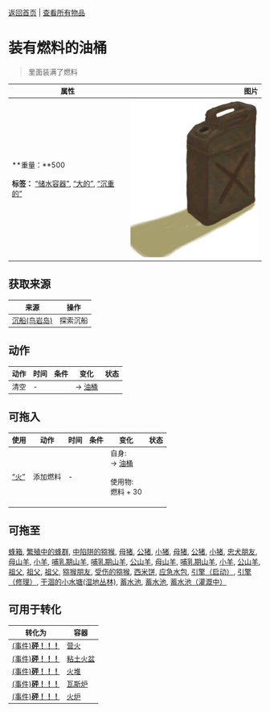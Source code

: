 [返回首页](index.md)   |  [查看所有物品](object.md)
# 装有燃料的油桶  
> 里面装满了燃料  
  
  属性  |   图片   
 ----  |  ----:   
 **重量：**500<br><br>**标签：**	[“储水容器”](tag_WaterContainer.md), [“大的”](tag_Large.md), [“沉重的”](tag_Heavy.md)  |  ![](Sprite/Jerrycan.png)   
  
## 获取来源  
来源  |  操作  
----  |  ----  
[沉船(鸟岩岛)](Shipwreck.md)  |  探索沉船  
## 动作  
动作  |  时间  |  条件  |  变化  |  状态  
----  |  ----  |  ----  |  ----  |  ----  
清空  |  -  |    |  → [油桶](Jerrycan.md)<br>  |    
## 可拖入  
使用  |  动作  |  时间  |  条件  |  变化  |  状态  
----  |  ----  |  ----  |  ----  |  ----  |  ----  
[“火”](tag_Fire.md)  |  添加燃料  |  -  |    |  自身:<br>→ [油桶](Jerrycan.md)<br><br>使用物:<br>燃料 + 30<br><br>  |    
## 可拖至  
[蜂箱](BeeSkep.md), [繁殖中的蜂群](BeeSkepSwarming.md), [中陷阱的猕猴](CageTrapMacaque.md), [母猪](BoarEnclosureFemale.md), [公猪](BoarEnclosureMale.md), [小猪](BoarEnclosurePiglet.md), [母猪](BoarTiedFemale.md), [公猪](BoarTiedMale.md), [小猪](BoarTiedPiglet.md), [忠犬朋友](DogFriend.md), [母山羊](GoatEnclosureFemale.md), [小羊](GoatEnclosureKid.md), [哺乳期山羊](GoatEnclosureLactating.md), [哺乳期山羊](GoatEnclosureLactating.md), [公山羊](GoatEnclosureMale.md), [母山羊](GoatTiedFemale.md), [哺乳期山羊](GoatTiedFemaleLactating.md), [小羊](GoatTiedKid.md), [公山羊](GoatTiedMale.md), [祖父](Grandfather.md), [祖父](Grandfather.md), [祖父](GrandfatherHealthy.md), [猕猴朋友](MacaqueFriend.md), [受伤的猕猴](MacaqueWounded.md), [西米饼](SagoFlatbread.md), [应急水包](WaterRation.md), [引擎（启动）](Engine1Open.md), [引擎（修理）](Engine1Repaired.md), [干涸的小水塘(湿地丛林)](Puddle.md), [蓄水池](WaterReservoir.md), [蓄水池](WaterReservoirFull.md), [蓄水池（灌溉中）](WaterReservoirIrrigating.md)  
## 可用于转化  
转化为  |  容器  
----  |  ----  
[(事件)<b>砰！！！</b>](Event_JerrycanExplosion.md)  |  [营火](Campfire.md)  
[(事件)<b>砰！！！</b>](Event_JerrycanExplosion.md)  |  [粘土火盆](ClayFirePit.md)  
[(事件)<b>砰！！！</b>](Event_JerrycanExplosion.md)  |  [火堆](Fire.md)  
[(事件)<b>砰！！！</b>](Event_JerrycanExplosion.md)  |  [瓦斯炉](GasCookerOn.md)  
[(事件)<b>砰！！！</b>](Event_JerrycanExplosion.md)  |  [火炉](Stove.md)  
